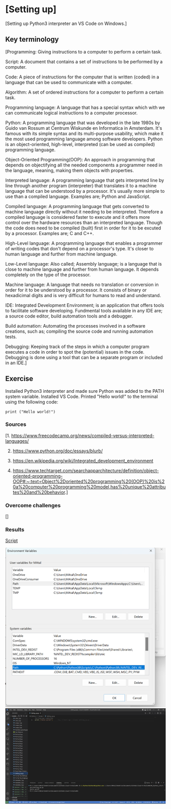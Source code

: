 # [Setting up]

[Setting up Python3 interpreter an VS Code on Windows.]

## Key terminology

[Programming: Giving instructions to a computer to perform a certain task.

Script: A document that contains a set of instructions to be performed by a computer.

Code: A piece of instructions for the computer that is written (coded) in a language that can be used to communicate with a computer.

Algorithm: A set of ordered instructions for a computer to perform a certain task.

Programming language: A language that has a special syntax which with we can communicate logical instructions to a computer processor.

Python: A programming language that was developed in the late 1980s by Guido van Rossum at Centrum Wiskunde en Informatica in Amsterdam. It's famous with its simple syntax and its multi-purpose usability, which make it the most used programming language among software developers. Python is an object-oriented, high-level, interpreted (can be used as compiled) programming language.

Object-Oriented Programming(OOP): An approach in programming that depends on objectifying all the needed components a programmer need in the language, meaning, making them objects with properties.

Interpreted language: A programming language that gets interpreted line by line through another program (interpreter) that translates it to a machine language that can be understood by a processor. It's usually more simple to use than a compiled language. Examples are; Python and JavaScript.

Compiled language: A programming language that gets converted to machine language directly without it needing to be interpreted. Therefore a compiled language is considered faster to execute and it offers more control over the hardware resources than an interpreted language. Though the code does need to be compiled (built) first in order for it to be excuted by a processor. Examples are; C and C++.

High-Level language: A programming language that enables a programmer of writing codes that don't depend on a processor's type. It's closer to human language and further from machine language.

Low-Level language: Also called; Assembly language; is a language that is close to machine language and further from human language. It depends completely on the type of the processor.

Machine language: A language that needs no translation or conversion in order for it to be understood by a processor. It consists of binary or hexadicimal digits and is very difficult for humans to read and understand.

IDE: Integrated Development Environment; is an application that offers tools to facilitate software developing. Fundmental tools available in any IDE are; a source code editor, build automation tools and a debugger.

Build automation: Automating the processes involved in a software creations, such as; compiling the source code and running automation tests.

Debugging: Keeping track of the steps in which a computer program executes a code in order to spot the (potential) issues in the code. Debugging is done using a tool that can be a separate program or included in an IDE.]

## Exercise

Installed Python3 interpreter and made sure Python was added to the PATH system variable. Installed VS Code. Printed "Hello world!" to the terminal using the following code:
 ~~~
 print ("Hello world!")
 ~~~
 

### Sources

[1. <https://www.freecodecamp.org/news/compiled-versus-interpreted-languages/>

2. <https://www.python.org/doc/essays/blurb/>

3. <https://en.wikipedia.org/wiki/Integrated_development_environment>

4. <https://www.techtarget.com/searchapparchitecture/definition/object-oriented-programming-OOP#:~:text=Object%2Doriented%20programming%20(OOP)%20is%20a%20computer%20programming%20model,has%20unique%20attributes%20and%20behavior>.]

### Overcome challenges

[]

### Results

[Script](https://github.com/Techgrounds-Cloud-9/cloud-9-Atalla90/blob/293088ced593c156acb1b081918113ee799feb69/04_Python_1/Scripts/Setting_up.py)

![PATH_variable](https://github.com/Techgrounds-Cloud-9/cloud-9-Atalla90/blob/0c8561aa959abbcca243a50fbc92c4e5006b6e95/00_includes/Python/Python_in%20_Path.png)
![Hello_world](https://github.com/Techgrounds-Cloud-9/cloud-9-Atalla90/blob/0c8561aa959abbcca243a50fbc92c4e5006b6e95/00_includes/Python/Hello_world.png)

